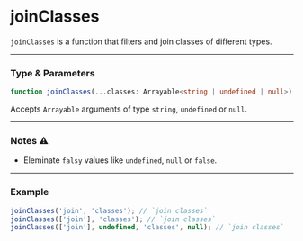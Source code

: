 # joinClasses

`joinClasses` is a function that filters and join classes of different types.

<hr/>

### Type & Parameters

```ts
function joinClasses(...classes: Arrayable<string | undefined | null>): string;
```

Accepts `Arrayable` arguments of type `string`, `undefined` or `null`.

<hr/>

### Notes ⚠️

- Eleminate `falsy` values like `undefined`, `null` or `false`.

<hr/>

### Example

```ts
joinClasses('join', 'classes'); // `join classes`
joinClasses(['join'], 'classes'); // `join classes`
joinClasses(['join'], undefined, 'classes', null); // `join classes`
```
